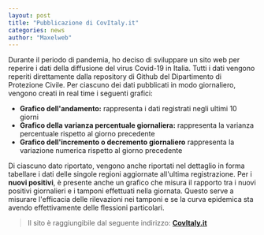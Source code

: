 ```yaml
---
layout: post
title: "Pubblicazione di CovItaly.it"
categories: news
author: "Maxelweb"
---
```


Durante il periodo di pandemia, ho deciso di sviluppare un sito web per reperire i dati della diffusione del virus Covid-19 in Italia. Tutti i dati vengono reperiti direttamente dalla repository di Github del Dipartimento di Protezione Civile. Per ciascuno dei dati pubblicati in modo giornaliero, vengono creati in real time i seguenti grafici:
- **Grafico dell'andamento:** rappresenta i dati registrati negli ultimi 10 giorni
- **Grafico della varianza percentuale giornaliera:** rappresenta la varianza percentuale rispetto al giorno precedente
- **Grafico dell'incremento o decremento giornaliero** rappresenta la variazione numerica rispetto al giorno precedente

Di ciascuno dato riportato, vengono anche riportati nel dettaglio in forma tabellare i dati delle singole regioni aggiornate all'ultima registrazione.
Per i **nuovi positivi**, è presente anche un grafico che misura il rapporto tra i nuovi positivi giornalieri e i tamponi effettuati nella giornata. Questo serve a misurare l'efficacia delle rilevazioni nei tamponi e se la curva epidemica sta avendo effettivamente delle flessioni particolari.

> Il sito è raggiungibile dal seguente indirizzo: **[CovItaly.it](https://covitaly.it)**